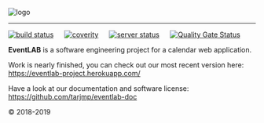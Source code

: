 ![logo](https://raw.githubusercontent.com/tarjmp/eventlab-doc/master/logo/logo-small.png)

---

[![build status](https://travis-ci.org/tarjmp/eventlab.svg?branch=master)](https://travis-ci.org/tarjmp/eventlab/) &emsp;
[![coverity](https://codecov.io/gh/tarjmp/eventlab/branch/master/graph/badge.svg)](https://codecov.io/gh/tarjmp/eventlab) &emsp;
[![server status](https://img.shields.io/uptimerobot/status/m782500393-862ea60fd912a5cdf4ceb536.svg)](https://eventlab-project.herokuapp.com/) &emsp;
[![Quality Gate Status](https://sonarcloud.io/api/project_badges/measure?project=tarjmp_eventlab&metric=alert_status)](https://sonarcloud.io/dashboard?id=tarjmp_eventlab)

**EventLAB** is a software engineering project for a calendar web application.

Work is nearly finished, you can check out our most recent version here:
https://eventlab-project.herokuapp.com/

Have a look at our documentation and software license: https://github.com/tarjmp/eventlab-doc

© 2018-2019
